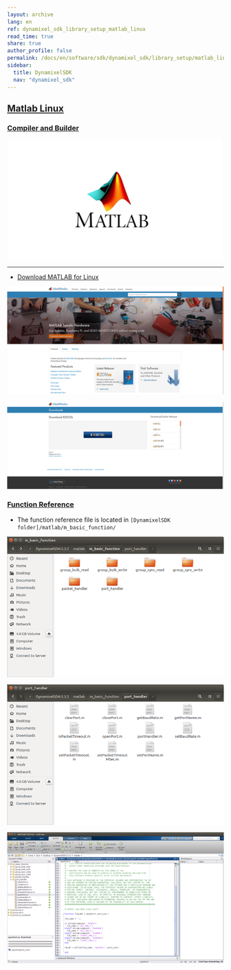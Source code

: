 ```yaml
---
layout: archive
lang: en
ref: dynamixel_sdk_library_setup_matlab_linux
read_time: true
share: true
author_profile: false
permalink: /docs/en/software/sdk/dynamixel_sdk/library_setup/matlab_linux/
sidebar:
  title: DynamixelSDK
  nav: "dynamixel_sdk"
---
```


<div style="counter-reset: h2 14"></div>
<div style="counter-reset: h1 2"></div>

## [Matlab Linux](#matlab-linux)


### [Compiler and Builder](#compiler-and-builder)

![](https://github.com/ROBOTIS-GIT/ROBOTIS-Documents/blob/master/wiki-images/DynamixelSDK/3.SourcePreparation/Compiler%20and%20Builder/MATLAB/matlab.png)

------------------------------------------------------------------------------------

* [Download MATLAB for Linux](http://www.mathworks.com/index.html?s_tid=gn_loc_drop)

![](https://github.com/ROBOTIS-GIT/ROBOTIS-Documents/blob/master/wiki-images/DynamixelSDK/3.SourcePreparation/Compiler%20and%20Builder/MATLAB/linux/a1.png)

![](https://github.com/ROBOTIS-GIT/ROBOTIS-Documents/blob/master/wiki-images/DynamixelSDK/3.SourcePreparation/Compiler%20and%20Builder/MATLAB/linux/a2.png)

### [Function Reference](#function-reference)

* The function reference file is located in `[DynamixelSDK folder]/matlab/m_basic_function/`

![](https://github.com/ROBOTIS-GIT/ROBOTIS-Documents/blob/master/wiki-images/DynamixelSDK/3.SourcePreparation/Compiler%20and%20Builder/MATLAB/linux/2.png)

![](https://github.com/ROBOTIS-GIT/ROBOTIS-Documents/blob/master/wiki-images/DynamixelSDK/3.SourcePreparation/Compiler%20and%20Builder/MATLAB/linux/3.png)

![](https://github.com/ROBOTIS-GIT/ROBOTIS-Documents/blob/master/wiki-images/DynamixelSDK/3.SourcePreparation/Compiler%20and%20Builder/MATLAB/linux/1.png)